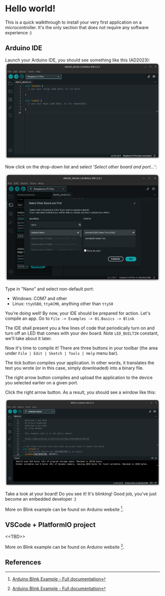 # Hello world!

This is a quick walkthrough to install your very first application on a microcontroller. It's the only section that does not require any software experience :)

## Arduino IDE
Launch your Arduino IDE, you should see something like this (AD2023):
![Arduino IDE empty window](./assets/images/chapter_0/0_ardu_ide_empty.png)

Now click on the drop-down list and select '*Select other board and port...*':

![Arduino IDE: Selecting the right board](./assets/images/chapter_0/1_ardu_ide_select_board.png)

Type in "Nano" and select non-default port:
* Windows: COM7 and other
* Linux: `ttyUSB0`, `ttyACM0`, anything other than `ttyS0`

You're doing well! By now, your IDE should be prepared for action. Let's compile an app. Go to 
`File -> Examples -> 01.Basics -> Blink`

The IDE shall present you a few lines of code that periodically turn on and turn off an LED that
comes with your dev board. Note `LED_BUILTIN` constant, we'll take about it later.

Now it's time to compile it! There are three buttons in your toolbar (the area under `File | Edit | Sketch | Tools | Help` menu bar). 

The tick button compiles your application. In other words, it translates the text you wrote (or 
in this case, simply downloaded) into a binary file.

The right arrow button compiles and upload the application to the device you selected earlier on a given port.

Click the right arrow button. As a result, you should see a window like this:

![Arduino IDE: Compiling and uploading the firmware](./assets/images/chapter_0/2_ardu_ide_app_uploaded_successfully.png)

Take a look at your board! Do you see it! It's blinking! Good job, you've just become an embedded developer :)

More on Blink example can be found on Arduino website [^1].

## VSCode + PlatformIO project

\<\<TBD\>\>

More on Blink example can be found on Arduino website [^1].

## References

[^1]: [Arduino Blink Example - Full documentation](https://www.arduino.cc/en/Tutorial/BuiltInExamples/Blink)